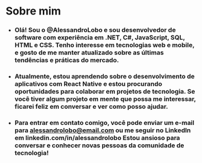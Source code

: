 # Sobre mim

* ### Olá! Sou o @AlessandroLobo e sou desenvolvedor de software com experiência em .NET, C#, JavaScript, SQL, HTML e CSS.  Tenho interesse em tecnologias web e mobile, e gosto de me manter atualizado sobre as últimas tendências e práticas do mercado.

* ### Atualmente, estou aprendendo sobre o desenvolvimento de aplicativos com React Native e estou procurando oportunidades para colaborar em projetos de tecnologia. Se você tiver algum projeto em mente que possa me interessar, ficarei feliz em conversar e ver como posso ajudar.

* ### Para entrar em contato comigo, você pode enviar um e-mail para alessandrolobo@email.com ou me seguir no LinkedIn em linkedin.com/in/alessandrolobo Estou ansioso para conversar e conhecer novas pessoas da comunidade de tecnologia!
